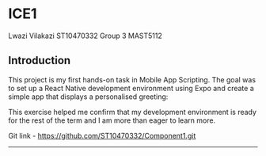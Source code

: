 # ICE1
Lwazi Vilakazi
ST10470332
Group 3 
MAST5112

## Introduction
This project is my first hands-on task in Mobile App Scripting. The goal was to set up a React Native development environment using Expo and create a simple app that displays a personalised greeting:  



This exercise helped me confirm that my development environment is ready for the rest of the term and I am more than eager to learn more.

Git link - https://github.com/ST10470332/Component1.git 

---

